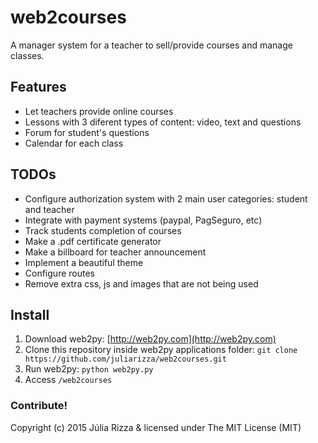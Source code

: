 # web2courses
A manager system for a teacher to sell/provide courses and manage classes.

## Features
* Let teachers provide online courses
* Lessons with 3 diferent types of content: video, text and questions
* Forum for student's questions
* Calendar for each class

## TODOs
* Configure authorization system with 2 main user categories: student and teacher
* Integrate with payment systems (paypal, PagSeguro, etc)
* Track students completion of courses
* Make a .pdf certificate generator
* Make a billboard for teacher announcement
* Implement a beautiful theme
* Configure routes
* Remove extra css, js and images that are not being used

## Install
1. Download web2py: [http://web2py.com](http://web2py.com)
2. Clone this repository inside web2py applications folder: `git clone https://github.com/juliarizza/web2courses.git`
3. Run web2py: `python web2py.py`
4. Access `/web2courses`

### Contribute!
Copyright (c) 2015 Júlia Rizza & licensed under The MIT License (MIT)